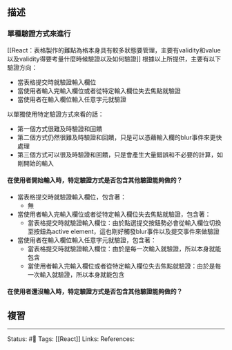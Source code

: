 ## 描述

### 單種驗證方式來進行


[[React：表格製作的難點為格本身具有較多狀態要管理，主要有validity和value以及validity得要考量什麼時候驗證以及如何驗證]]
根據以上所提供，主要有以下驗證方向：
- 當表格提交時就驗證輸入欄位
- 當使用者輸入完輸入欄位或者從特定輸入欄位失去焦點就驗證
- 當使用者在輸入欄位輸入任意字元就驗證


以單獨使用特定驗證方式來看的話：
- 第一個方式很難及時驗證和回饋
- 第二個方式仍然很難及時驗證和回饋，只是可以憑藉輸入欄的blur事件來更快處理
- 第三個方式可以很及時驗證和回饋，只是會產生大量錯誤和不必要的計算，如剛開始的輸入


#### 在使用者開始輸入時，特定驗證方式是否包含其他驗證能夠做的？

- 當表格提交時就驗證輸入欄位，包含著：
	- 無
- 當使用者輸入完輸入欄位或者從特定輸入欄位失去焦點就驗證，包含著：
	- 當表格提交時就驗證輸入欄位：由於點選提交按鈕勢必會從輸入欄位切換至按鈕為active element，這也剛好觸發blur事件以及提交事件來做驗證
- 當使用者在輸入欄位輸入任意字元就驗證，包含著：
	- 當表格提交時就驗證輸入欄位：由於是每一次輸入就驗證，所以本身就能包含
	- 當使用者輸入完輸入欄位或者從特定輸入欄位失去焦點就驗證：由於是每一次輸入就驗證，所以本身就能包含

#### 在使用者還沒輸入時，特定驗證方式是否包含其他驗證能夠做的？


## 複習

---
Status: #🌱 
Tags:
[[React]]
Links:
References: